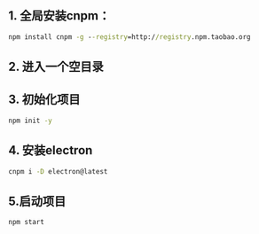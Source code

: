 


## 1. 全局安装cnpm：

~~~cmd
npm install cnpm -g --registry=http://registry.npm.taobao.org
~~~

## 2. 进入一个空目录

## 3. 初始化项目
~~~cmd
npm init -y
~~~

## 4. 安装electron
~~~cmd
cnpm i -D electron@latest
~~~

## 5.启动项目

~~~cmd
npm start 
~~~
